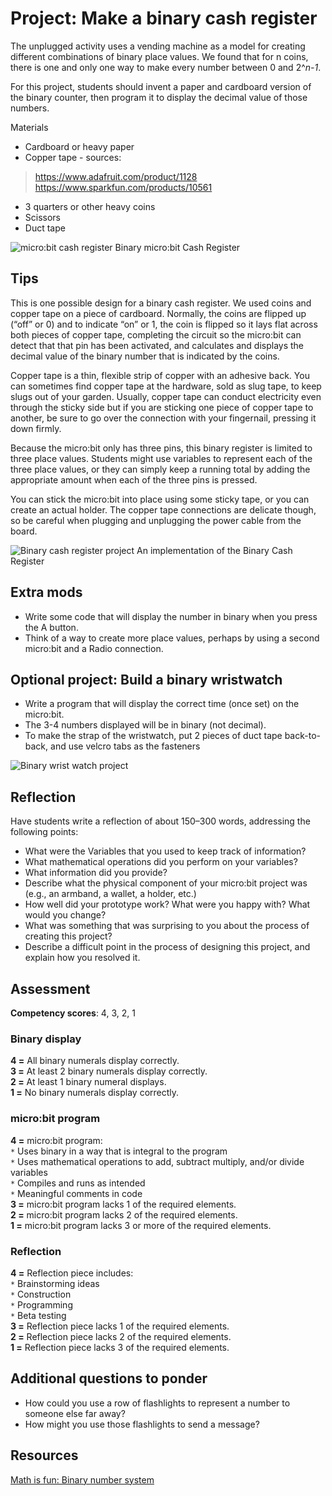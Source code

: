 # Project: Make a binary cash register

The unplugged activity uses a vending machine as a model for creating different combinations of binary place values. We found that for n coins, there is one and only one way to make every number between 0 and 2^_n-1_.

For this project, students should invent a paper and cardboard version of the binary counter, then program it to display the decimal value of those numbers.

Materials
* Cardboard or heavy paper
* Copper tape - sources:
>https://www.adafruit.com/product/1128<br/>https://www.sparkfun.com/products/10561
* 3 quarters or other heavy coins
* Scissors
* Duct tape

![micro:bit cash register](/static/courses/csintro/binary/microbit-cash-register.png)
Binary micro:bit Cash Register

## Tips
This is one possible design for a binary cash register. We used coins and copper tape on a piece of cardboard. Normally, the coins are flipped up (“off” or 0) and to indicate “on” or 1, the coin is flipped so it lays flat across both pieces of copper tape, completing the circuit so the micro:bit can detect that that pin has been activated, and calculates and displays the decimal value of the binary number that is indicated by the coins.

Copper tape is a thin, flexible strip of copper with an adhesive back. You can sometimes find copper tape at the hardware, sold as slug tape, to keep slugs out of your garden. Usually, copper tape can conduct electricity even through the sticky side but if you are sticking one piece of copper tape to another, be sure to go over the connection with your fingernail, pressing it down firmly.

Because the micro:bit only has three pins, this binary register is limited to three place values. Students might use variables to represent each of the three place values, or they can simply keep a running total by adding the appropriate amount when each of the three pins is pressed.

You can stick the micro:bit into place using some sticky tape, or you can create an actual holder. The copper tape connections are delicate though, so be careful when plugging and unplugging the power cable from the board.

![Binary cash register project](/static/courses/csintro/binary/binary-cash-register.jpg)
An implementation of the Binary Cash Register

## Extra mods
* Write some code that will display the number in binary when you press the A button. 
* Think of a way to create more place values, perhaps by using a second micro:bit and a Radio connection.

## Optional project: Build a binary wristwatch
* Write a program that will display the correct time (once set) on the micro:bit. 
* The 3-4 numbers displayed will be in binary (not decimal).
* To make the strap of the wristwatch, put 2 pieces of duct tape back-to-back, and use velcro tabs as the fasteners

![Binary wrist watch project](/static/courses/csintro/binary/binary-wrist-watch.jpg)

## Reflection
Have students write a reflection of about 150–300 words, addressing the following points:

* What were the Variables that you used to keep track of information?
* What mathematical operations did you perform on your variables? 
* What information did you provide?
* Describe what the physical component of your micro:bit project was (e.g., an armband, a wallet, a holder, etc.)
* How well did your prototype work? What were you happy with? What would you change?
* What was something that was surprising to you about the process of creating this project?
* Describe a difficult point in the process of designing this project, and explain how you resolved it.

## Assessment

**Competency scores**: 4, 3, 2, 1

### Binary display

**4 =** All binary numerals display correctly.<br/>
**3 =** At least 2 binary numerals display correctly.<br/>
**2 =** At least 1 binary numeral displays.<br/>
**1 =** No binary numerals display correctly.

### micro:bit program

**4 =** micro:bit program:<br/>
`*` Uses binary in a way that is integral to the program<br/>
`*` Uses mathematical operations to add, subtract multiply, and/or divide variables<br/>
`*` Compiles and runs as intended<br/>
`*` Meaningful comments in code<br/>
**3 =** micro:bit program lacks 1 of the required elements.<br/>
**2 =** micro:bit program lacks 2 of the required elements.<br/>
**1 =** micro:bit program lacks 3 or more of the required elements.

### Reflection

**4 =** Reflection piece includes:<br/>
`*` Brainstorming ideas<br/>
`*` Construction<br/>
`*` Programming<br/>
`*` Beta testing<br/>
**3 =** Reflection piece lacks 1 of the required elements.<br/>
**2 =** Reflection piece lacks 2 of the required elements.<br/>
**1 =** Reflection piece lacks 3 of the required elements. 

## Additional questions to ponder
* How could you use a row of flashlights to represent a number to someone else far away? 
* How might you use those flashlights to send a message?
	
## Resources

[Math is fun: Binary number system](https://www.mathsisfun.com/binary-number-system.html)


